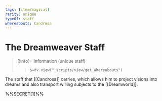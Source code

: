 ```yaml
---
tags: [item/magical]
rarity: unique
typeOf: staff
whereabouts: Candrosa
---
```

# The Dreamweaver Staff
>[!info]+ Information
> (unique staff)
>> `$=dv.view("_scripts/view/get_Whereabouts")`

The staff that [[Candrosa]] carries, which allows him to project visions into dreams and also transport willing subjects to the [[Dreamworld]]. 

%%SECRET[1]%%
